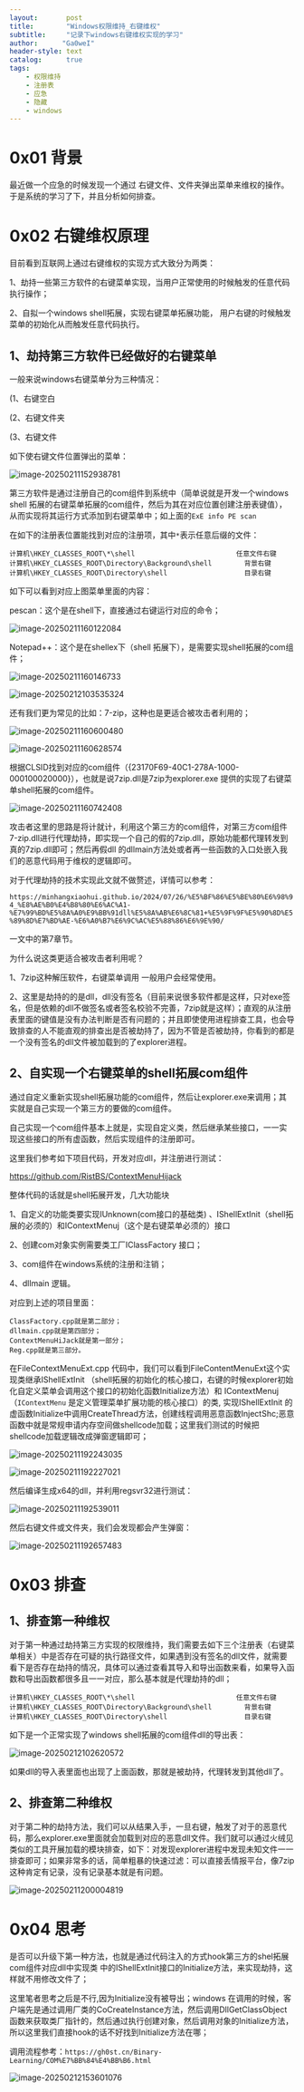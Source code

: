 ```yaml
---
layout:       post
title:        "Windows权限维持_右键维权"
subtitle:     "记录下windows右键维权实现的学习"
author:      "Ga0weI"
header-style: text
catalog:      true
tags:
    - 权限维持
    - 注册表
    - 应急
    - 隐藏
    - windows
---
```




# 0x01 背景

最近做一个应急的时候发现一个通过 右键文件、文件夹弹出菜单来维权的操作。于是系统的学习了下，并且分析如何排查。



# 0x02 右键维权原理

目前看到互联网上通过右键维权的实现方式大致分为两类：

1、劫持一些第三方软件的右键菜单实现，当用户正常使用的时候触发的任意代码执行操作；

2、自拟一个windows shell拓展，实现右键菜单拓展功能， 用户右键的时候触发菜单的初始化从而触发任意代码执行。



## 1、劫持第三方软件已经做好的右键菜单

一般来说windows右键菜单分为三种情况：

(1、右键空白

(2、右键文件夹

(3、右键文件

如下使右键文件位置弹出的菜单：

![image-20250211152938781](/img/windows权限维持_右键维权/image-20250211152938781.png)



第三方软件是通过注册自己的com组件到系统中（简单说就是开发一个windows shell 拓展的右键菜单拓展的com组件，然后为其在对应位置创建注册表键值），从而实现将其运行方式添加到右键菜单中；如上面的``ExE info PE scan``

在如下的注册表位置能找到对应的注册项，其中``*``表示任意后缀的文件：

````
计算机\HKEY_CLASSES_ROOT\*\shell                         任意文件右键
计算机\HKEY_CLASSES_ROOT\Directory\Background\shell		背景右键
计算机\HKEY_CLASSES_ROOT\Directory\shell					目录右键
````

如下可以看到对应上图菜单里面的内容：

pescan：这个是在shell下，直接通过右键运行对应的命令；

![image-20250211160122084](/img/windows权限维持_右键维权/image-20250211160122084.png)

Notepad++：这个是在shellex下（shell 拓展下），是需要实现shell拓展的com组件；

![image-20250211160146733](/img/windows权限维持_右键维权/image-20250211160146733.png)



![image-20250212103535324](/img/windows权限维持_右键维权/image-20250212103535324.png)



还有我们更为常见的比如：7-zip，这种也是更适合被攻击者利用的；

![image-20250211160600480](/img/windows权限维持_右键维权/image-20250211160600480.png)

![image-20250211160628574](/img/windows权限维持_右键维权/image-20250211160628574.png)



根据CLSID找到对应的com组件（{23170F69-40C1-278A-1000-000100020000}），也就是说7zip.dll是7zip为explorer.exe 提供的实现了右键菜单shell拓展的com组件。

![image-20250211160742408](/img/windows权限维持_右键维权/image-20250211160742408.png)

攻击者这里的思路是将计就计，利用这个第三方的com组件，对第三方com组件7-zip.dll进行代理劫持，即实现一个自己的假的7zip.dll，原始功能都代理转发到真的7zip.dll即可；然后再假dll 的dllmain方法处或者再一些函数的入口处嵌入我们的恶意代码用于维权的逻辑即可。

对于代理劫持的技术实现此文就不做赘述，详情可以参考：

``https://minhangxiaohui.github.io/2024/07/26/%E5%BF%86%E5%BE%80%E6%98%94_%E8%AE%B0%E4%B8%80%E6%AC%A1-%E7%99%BD%E5%8A%A0%E9%BB%91dll%E5%8A%AB%E6%8C%81+%E5%9F%9F%E5%90%8D%E5%89%8D%E7%BD%AE-%E6%A0%B7%E6%9C%AC%E5%88%86%E6%9E%90/ ``

一文中的第7章节。



为什么说这类更适合被攻击者利用呢？

1、7zip这种解压软件，右键菜单调用 一般用户会经常使用。

2、这里是劫持的的是dll，dll没有签名（目前来说很多软件都是这样，只对exe签名，但是依赖的dll不做签名或者签名校验不完善，7zip就是这样）；直观的从注册表里面的键值是没有办法判断是否有问题的；并且即使使用进程排查工具，也会导致排查的人不能直观的排查出是否被劫持了，因为不管是否被劫持，你看到的都是一个没有签名的dll文件被加载到的了explorer进程。



## 2、自实现一个右键菜单的shell拓展com组件

通过自定义重新实现shell拓展功能的com组件，然后让explorer.exe来调用；其实就是自己实现一个第三方的要做的com组件。

自己实现一个com组件基本上就是，实现自定义类，然后继承某些接口，一一实现这些接口的所有虚函数，然后实现组件的注册即可。

这里我们参考如下项目代码，开发对应dll，并注册进行测试：

https://github.com/RistBS/ContextMenuHijack



整体代码的话就是shell拓展开发，几大功能块

1、自定义的功能类要实现IUnknown(com接口的基础类) 、IShellExtInit（shell拓展的必须的）和IContextMenuj（这个是右键菜单必须的）接口

2、创建com对象实例需要类工厂IClassFactory 接口；

3、com组件在windows系统的注册和注销；

4、dllmain 逻辑。



对应到上述的项目里面：

```
ClassFactory.cpp就是第二部分；
dllmain.cpp就是第四部分；
ContextMenuHiJack就是第一部分；
Reg.cpp就是第三部分。

```



在FileContextMenuExt.cpp 代码中，我们可以看到FileContentMenuExt这个实现类继承IShellExtInit （shell拓展的初始化的核心接口，右键的时候explorer初始化自定义菜单会调用这个接口的初始化函数Initialize方法）和 IContextMenuj（`IContextMenu` 是定义管理菜单扩展功能的核心接口）的类,  实现IShellExtInit 的虚函数Initialize中调用CreateThread方法，创建线程调用恶意函数InjectShc;恶意函数中就是常规申请内存空间做shellcode加载；这里我们测试的时候把shellcode加载逻辑改成弹窗逻辑即可；

![image-20250211192243035](/img/windows权限维持_右键维权/image-20250211192243035.png)

![image-20250211192227021](/img/windows权限维持_右键维权/image-20250211192227021.png)





然后编译生成x64的dll，并利用regsvr32进行测试：

![image-20250211192539011](/img/windows权限维持_右键维权/image-20250211192539011.png)



然后右键文件或文件夹，我们会发现都会产生弹窗：

![image-20250211192657483](/img/windows权限维持_右键维权/image-20250211192657483.png)

# 0x03 排查

## 1、排查第一种维权

对于第一种通过劫持第三方实现的权限维持，我们需要去如下三个注册表（右键菜单相关）中是否存在可疑的执行路径文件，如果遇到没有签名的dll文件，就需要看下是否存在劫持的情况，具体可以通过查看其导入和导出函数来看，如果导入函数和导出函数都很多且一一对应，那么基本就是代理劫持的dll；

```
计算机\HKEY_CLASSES_ROOT\*\shell                         任意文件右键
计算机\HKEY_CLASSES_ROOT\Directory\Background\shell		背景右键
计算机\HKEY_CLASSES_ROOT\Directory\shell					目录右键
```

如下是一个正常实现了windows shell拓展的com组件dll的导出表：

![image-20250212102620572](/img/windows权限维持_右键维权/image-20250212102620572.png)

如果dll的导入表里面也出现了上面函数，那就是被劫持，代理转发到其他dll了。



## 2、排查第二种维权



对于第二种的劫持方法，我们可以从结果入手，一旦右键，触发了对于的恶意代码，那么explorer.exe里面就会加载到对应的恶意dll文件。我们就可以通过火绒见类似的工具开展加载的模块排查，如下：对发现explorer进程中发现未知文件一一排查即可；如果非常多的话，简单粗暴的快速过滤：可以直接丢情报平台，像7zip这种肯定有记录，没有记录基本就是有问题。



![image-20250211200004819](/img/windows权限维持_右键维权/image-20250211200004819.png)





# 0x04 思考

是否可以升级下第一种方法，也就是通过代码注入的方式hook第三方的shel拓展com组件对应dll中实现类 中的IShellExtInit接口的Initialize方法，来实现劫持，这样就不用修改文件了；

这里笔者思考之后是不行,因为Initialize没有被导出；windows 在调用的时候，客户端先是通过调用厂类的CoCreateInstance方法，然后调用DllGetClassObject函数来获取类厂指针的，然后通过执行创建对象，然后调用对象的Initialize方法，所以这里我们直接hook的话不好找到Initialize方法在哪；

调用流程参考：``https://gh0st.cn/Binary-Learning/COM%E7%BB%84%E4%BB%B6.html``

![image-20250212153601076](/img/windows权限维持_右键维权/image-20250212153601076.png)

